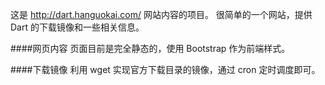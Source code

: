 这是 http://dart.hanguokai.com/ 网站内容的项目。
很简单的一个网站，提供 Dart 的下载镜像和一些相关信息。

####网页内容
页面目前是完全静态的，使用 Bootstrap 作为前端样式。

####下载镜像
利用 wget 实现官方下载目录的镜像，通过 cron 定时调度即可。

